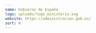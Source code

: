 ```yaml
---
name: Gobierno de España
logo: uploads/logo_ministerio.svg
website: https://administracion.gob.es/
sort: 6
---
```

